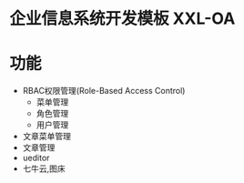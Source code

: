 # 企业信息系统开发模板 XXL-OA

# 功能
- RBAC权限管理(Role-Based Access Control)
    - 菜单管理
    - 角色管理
    - 用户管理
- 文章菜单管理
- 文章管理
- ueditor
- 七牛云,图床

